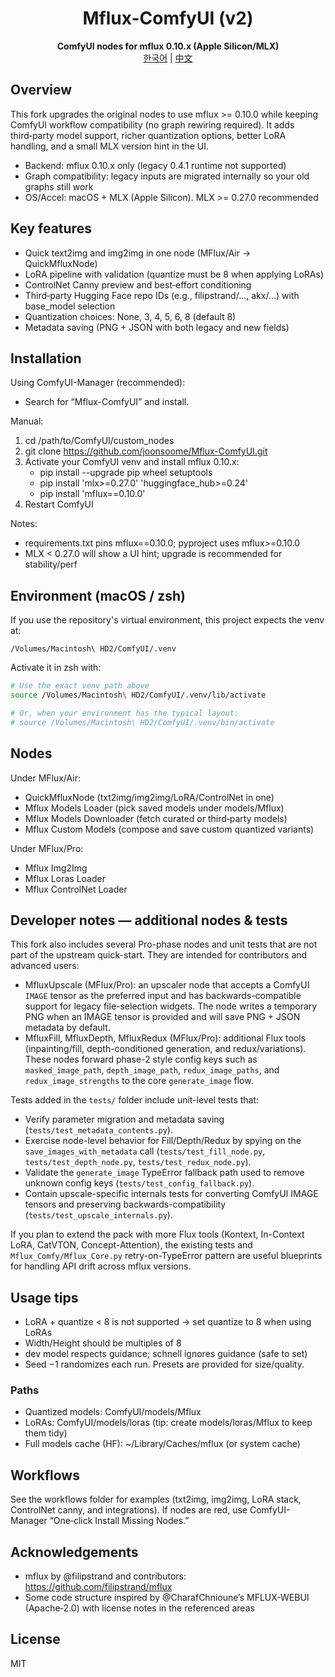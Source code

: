 <h1 align="center">Mflux-ComfyUI (v2)</h1>

<p align="center">
    <strong>ComfyUI nodes for mflux 0.10.x (Apple Silicon/MLX)</strong><br/>
    <a href="README.md.kr">한국어</a> | <a href="README_zh.md">中文</a>
</p>

## Overview

This fork upgrades the original nodes to use mflux >= 0.10.0 while keeping ComfyUI workflow compatibility (no graph rewiring required). It adds third‑party model support, richer quantization options, better LoRA handling, and a small MLX version hint in the UI.

- Backend: mflux 0.10.x only (legacy 0.4.1 runtime not supported)
- Graph compatibility: legacy inputs are migrated internally so your old graphs still work
- OS/Accel: macOS + MLX (Apple Silicon). MLX >= 0.27.0 recommended

## Key features

- Quick text2img and img2img in one node (MFlux/Air → QuickMfluxNode)
- LoRA pipeline with validation (quantize must be 8 when applying LoRAs)
- ControlNet Canny preview and best‑effort conditioning
- Third‑party Hugging Face repo IDs (e.g., filipstrand/..., akx/...) with base_model selection
- Quantization choices: None, 3, 4, 5, 6, 8 (default 8)
- Metadata saving (PNG + JSON with both legacy and new fields)

## Installation

Using ComfyUI-Manager (recommended):
- Search for “Mflux-ComfyUI” and install.

Manual:
1) cd /path/to/ComfyUI/custom_nodes
2) git clone https://github.com/joonsoome/Mflux-ComfyUI.git
3) Activate your ComfyUI venv and install mflux 0.10.x:
     - pip install --upgrade pip wheel setuptools
     - pip install 'mlx>=0.27.0' 'huggingface_hub>=0.24'
     - pip install 'mflux==0.10.0'
4) Restart ComfyUI

Notes:
- requirements.txt pins mflux==0.10.0; pyproject uses mflux>=0.10.0
- MLX < 0.27.0 will show a UI hint; upgrade is recommended for stability/perf

## Environment (macOS / zsh)

If you use the repository's virtual environment, this project expects the venv at:

    /Volumes/Macintosh\ HD2/ComfyUI/.venv

Activate it in zsh with:

```zsh
# Use the exact venv path above
source /Volumes/Macintosh\ HD2/ComfyUI/.venv/lib/activate

# Or, when your environment has the typical layout:
# source /Volumes/Macintosh\ HD2/ComfyUI/.venv/bin/activate
```

## Nodes

Under MFlux/Air:
- QuickMfluxNode (txt2img/img2img/LoRA/ControlNet in one)
- Mflux Models Loader (pick saved models under models/Mflux)
- Mflux Models Downloader (fetch curated or third‑party models)
- Mflux Custom Models (compose and save custom quantized variants)

Under MFlux/Pro:
- Mflux Img2Img
- Mflux Loras Loader
- Mflux ControlNet Loader

## Developer notes — additional nodes & tests

This fork also includes several Pro-phase nodes and unit tests that are not part of the upstream quick-start. They are intended for contributors and advanced users:

- MfluxUpscale (MFlux/Pro): an upscaler node that accepts a ComfyUI `IMAGE` tensor as the preferred input and has backwards-compatible support for legacy file-selection widgets. The node writes a temporary PNG when an IMAGE tensor is provided and will save PNG + JSON metadata by default.
- MfluxFill, MfluxDepth, MfluxRedux (MFlux/Pro): additional Flux tools (inpainting/fill, depth-conditioned generation, and redux/variations). These nodes forward phase-2 style config keys such as `masked_image_path`, `depth_image_path`, `redux_image_paths`, and `redux_image_strengths` to the core `generate_image` flow.

Tests added in the `tests/` folder include unit-level tests that:

- Verify parameter migration and metadata saving (`tests/test_metadata_contents.py`).
- Exercise node-level behavior for Fill/Depth/Redux by spying on the `save_images_with_metadata` call (`tests/test_fill_node.py`, `tests/test_depth_node.py`, `tests/test_redux_node.py`).
- Validate the `generate_image` TypeError fallback path used to remove unknown config keys (`tests/test_config_fallback.py`).
- Contain upscale-specific internals tests for converting ComfyUI IMAGE tensors and preserving backwards-compatibility (`tests/test_upscale_internals.py`).

If you plan to extend the pack with more Flux tools (Kontext, In-Context LoRA, CatVTON, Concept-Attention), the existing tests and `Mflux_Comfy/Mflux_Core.py` retry-on-TypeError pattern are useful blueprints for handling API drift across mflux versions.

## Usage tips

- LoRA + quantize < 8 is not supported → set quantize to 8 when using LoRAs
- Width/Height should be multiples of 8
- dev model respects guidance; schnell ignores guidance (safe to set)
- Seed −1 randomizes each run. Presets are provided for size/quality.

### Paths
- Quantized models: ComfyUI/models/Mflux
- LoRAs: ComfyUI/models/loras (tip: create models/loras/Mflux to keep them tidy)
- Full models cache (HF): ~/Library/Caches/mflux (or system cache)

## Workflows

See the workflows folder for examples (txt2img, img2img, LoRA stack, ControlNet canny, and integrations).
If nodes are red, use ComfyUI-Manager “One‑click Install Missing Nodes.”

## Acknowledgements

- mflux by @filipstrand and contributors: https://github.com/filipstrand/mflux
- Some code structure inspired by @CharafChnioune’s MFLUX-WEBUI (Apache‑2.0) with license notes in the referenced areas

## License

MIT
